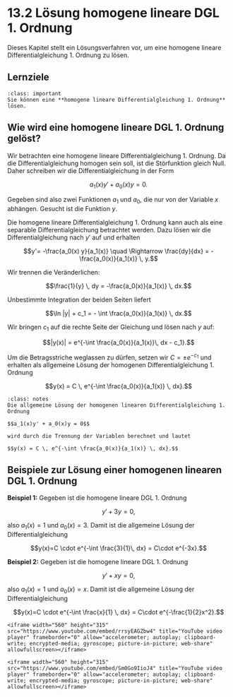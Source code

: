 # 13.2 Lösung homogene lineare DGL 1. Ordnung

Dieses Kapitel stellt ein Lösungsverfahren vor, um eine homogene lineare
Differentialgleichung 1. Ordnung zu lösen.


## Lernziele

```{admonition} Lernziel
:class: important
Sie können eine **homogene lineare Differentialgleichung 1. Ordnung** lösen.
```


## Wie wird eine homogene lineare DGL 1. Ordnung gelöst?

Wir betrachten eine homogene lineare Differentialgleichung 1. Ordnung. Da die
Differentialgleichung homogen sein soll, ist die Störfunktion gleich Null. Daher
schreiben wir die Differentialgleichung in der Form

$$a_1(x)y' + a_0(x)y = 0.$$

Gegeben sind also zwei Funktionen $a_1$ und $a_0$, die nur von der Variable $x$
abhängen. Gesucht ist die Funktion $y$.

Die homogene lineare Differentialgleichung 1. Ordnung kann auch als eine
separable Differentialgleichung betrachtet werden. Dazu lösen wir die
Differentialgleichung nach $y'$ auf und erhalten

$$y'= -\frac{a_0(x) y}{a_1(x)} \quad 
\Rightarrow \frac{dy}{dx} = -\frac{a_0(x)}{a_1(x)} \, y.$$

Wir trennen die Veränderlichen:

$$\frac{1}{y} \, dy = -\frac{a_0(x)}{a_1(x)} \, dx.$$

Unbestimmte Integration der beiden Seiten liefert

$$\ln |y| + c_1 = - \int \frac{a_0(x)}{a_1(x)} \, dx.$$

Wir bringen $c_1$ auf die rechte Seite der Gleichung und lösen nach $y$ auf:

$$|y(x)| = e^{-\int \frac{a_0(x)}{a_1(x)}\, dx - c_1}.$$

Um die Betragsstriche weglassen zu dürfen, setzen wir $C = \pm e^{-c_1}$
und erhalten als allgemeine Lösung der homogenen Differentialgleichung 1.
Ordnung

$$y(x) = C \, e^{-\int \frac{a_0(x)}{a_1(x)} \, dx}.$$

```{admonition} Wie wird die homogene lineare DGL 1. Ordnung gelöst?
:class: notes
Die allgemeine Lösung der homogenen linearen Differentialgleichung 1. Ordnung

$$a_1(x)y' + a_0(x)y = 0$$

wird durch die Trennung der Variablen berechnet und lautet

$$y(x) = C \, e^{-\int \frac{a_0(x)}{a_1(x)} \, dx}.$$
```


## Beispiele zur Lösung einer homogenen linearen DGL 1. Ordnung

**Beispiel 1:** Gegeben ist die homogene lineare DGL 1. Ordnung 

$$y'+3y=0,$$

also $a_1(x)=1$ und $a_0(x)=3$. Damit ist die allgemeine Lösung der
Differentialgleichung

$$y(x)=C \cdot e^{-\int \frac{3}{1}\, dx} = C\cdot e^{-3x}.$$

**Beispiel 2:** Gegeben ist die homogene lineare DGL 1. Ordnung

$$y'+xy=0,$$

also $a_1(x)=1$ und $a_0(x)=x$. Damit ist die allgemeine Lösung der
Differentialgleichung

$$y(x)=C \cdot e^{-\int \frac{x}{1} \, dx} = C\cdot e^{-\frac{1}{2}x^2}.$$

```{dropdown} Video zu "DGL 1. Ordnung | Typ 1: linear-homogen" von Lernkompass
<iframe width="560" height="315" src="https://www.youtube.com/embed/rrsyEAGZbw4" title="YouTube video player" frameborder="0" allow="accelerometer; autoplay; clipboard-write; encrypted-media; gyroscope; picture-in-picture; web-share" allowfullscreen></iframe>
```

```{dropdown} Video zu "Differentialgleichung lösen – DGL 1. Ordnung, homogen" von Mathematrick
<iframe width="560" height="315" src="https://www.youtube.com/embed/Sm0Go9IioJ4" title="YouTube video player" frameborder="0" allow="accelerometer; autoplay; clipboard-write; encrypted-media; gyroscope; picture-in-picture; web-share" allowfullscreen></iframe>

